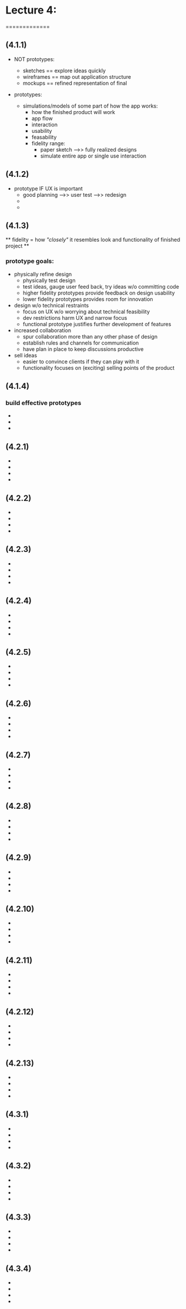 # Lecture 4:
=============

## (4.1.1)
* NOT prototypes:
	* sketches == explore ideas quickly
	* wireframes == map out application structure
	* mockups == refined representation of final

* prototypes:
	* simulations/models of some part of how the app works:
		* how the finished product will work
		* app flow
		* interaction
		* usability
		* feasability
		* fidelity range:
			* paper sketch -->> fully realized designs
			* simulate entire app or single use interaction

## (4.1.2)
* prototype IF UX is important
	* good planning -->> user test -->> redesign
	* 
	* 

## (4.1.3)
** fidelity = how _"closely"_ it resembles look and functionality of finished project **
### prototype goals:
* physically refine design
	* physically test design
	* test ideas, gauge user feed back, try ideas w/o committing code
	* higher fidelity prototypes provide feedback on design usability
	* lower fidelity prototypes provides room for innovation
* design w/o technical restraints
	* focus on UX w/o worrying about technical feasibility
	* dev restrictions harm UX and narrow focus
	* functional prototype justifies further development of features
* increased collaboration
	* spur collaboration more than any other phase of design
	* establish rules and channels for communication
	* have plan in place to keep discussions productive
* sell ideas
	* easier to convince clients if they can play with it
	* functionality focuses on (exciting) selling points of the product

## (4.1.4)
### build effective prototypes
* 
* 
* 

## (4.2.1)
* 
* 
* 
* 

## (4.2.2)
* 
* 
* 
* 

## (4.2.3)
* 
* 
* 
* 

## (4.2.4)
* 
* 
* 
* 

## (4.2.5)
* 
* 
* 
* 

## (4.2.6)
* 
* 
* 
* 

## (4.2.7)
* 
* 
* 
* 

## (4.2.8)
* 
* 
* 
* 

## (4.2.9)
* 
* 
* 
* 

## (4.2.10)
* 
* 
* 
* 

## (4.2.11)
* 
* 
* 
* 

## (4.2.12)
* 
* 
* 
* 

## (4.2.13)
* 
* 
* 
* 

## (4.3.1)
* 
* 
* 
* 

## (4.3.2)
* 
* 
* 
* 

## (4.3.3)
* 
* 
* 
* 

## (4.3.4)
* 
* 
* 
* 

